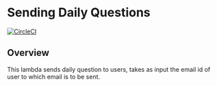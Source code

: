 # Sending Daily Questions

[![CircleCI](https://dl.circleci.com/status-badge/img/gh/saralio/lambda-daily-emails/tree/develop.svg?style=svg&circle-token=9e868b56563c380e61426dd8957964301a50f548)](https://dl.circleci.com/status-badge/redirect/gh/saralio/lambda-daily-emails/tree/develop)

## Overview
This lambda sends daily question to users, takes as input the email id of user to which email is to be sent. 